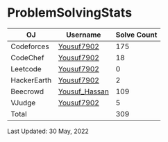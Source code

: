 # ProblemSolvingStats


| OJ | Username | Solve Count |
| -- | -------- | ----------- |
| Codeforces | [Yousuf7902](https://codeforces.com/profile/yousuf7902) | 175 |
| CodeChef | [Yousuf7902](https://www.codechef.com/users/yousuf_7902) | 18 |
| Leetcode | [Yousuf7902](https://leetcode.com/Yousuf_7902/) | 0 |
| HackerEarth | [Yousuf7902](https://www.hackerearth.com/@yousuf37) | 2 |
| Beecrowd | [Yousuf_Hassan](https://www.beecrowd.com.br/judge/en/profile/553291) | 109 |
| VJudge | [Yousuf7902](https://vjudge.net/user/yousuf7902) | 5 |
| Total | | 309 |

Last Updated: 30 May, 2022
